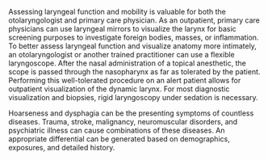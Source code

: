 Assessing laryngeal function and mobility is valuable for both the otolaryngologist and primary care physician. As an outpatient, primary care physicians can use laryngeal mirrors to visualize the larynx for basic screening purposes to investigate foreign bodies, masses, or inflammation. To better assess laryngeal function and visualize anatomy more intimately, an otolaryngologist or another trained practitioner can use a flexible laryngoscope. After the nasal administration of a topical anesthetic, the scope is passed through the nasopharynx as far as tolerated by the patient. Performing this well-tolerated procedure on an alert patient allows for outpatient visualization of the dynamic larynx. For most diagnostic visualization and biopsies, rigid laryngoscopy under sedation is necessary.

Hoarseness and dysphagia can be the presenting symptoms of countless diseases. Trauma, stroke, malignancy, neuromuscular disorders, and psychiatric illness can cause combinations of these diseases. An appropriate differential can be generated based on demographics, exposures, and detailed history.